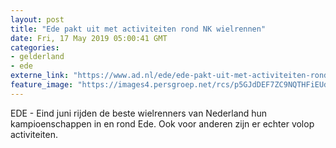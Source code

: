 ```yaml
---
layout: post
title: "Ede pakt uit met activiteiten rond NK wielrennen"
date: Fri, 17 May 2019 05:00:41 GMT
categories: 
- gelderland 
- ede 
externe_link: "https://www.ad.nl/ede/ede-pakt-uit-met-activiteiten-rond-nk-wielrennen~a557cf35/"
feature_image: "https://images4.persgroep.net/rcs/p5GJdDEF7ZC9NQTHFiEUd-6qFbE/diocontent/148521350/_fitwidth/400/?appId=21791a8992982cd8da851550a453bd7f&quality=0.7"
---
```


EDE - Eind juni rijden de beste wielrenners van Nederland hun kampioenschappen in en rond Ede. Ook voor anderen zijn er echter volop activiteiten.
